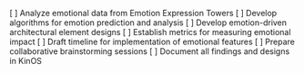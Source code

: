 [ ] Analyze emotional data from Emotion Expression Towers
[ ] Develop algorithms for emotion prediction and analysis
[ ] Develop emotion-driven architectural element designs
[ ] Establish metrics for measuring emotional impact
[ ] Draft timeline for implementation of emotional features
[ ] Prepare collaborative brainstorming sessions
[ ] Document all findings and designs in KinOS